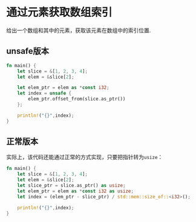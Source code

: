 # 通过元素获取数组索引
给出一个数组和其中的元素，获取该元素在数组中的索引位置.

## unsafe版本
```rust
fn main() {
    let slice = &[1, 2, 3, 4];
    let elem = &slice[2];

    let elem_ptr = elem as *const i32;
    let index = unsafe {
        elem_ptr.offset_from(slice.as_ptr())
    }; 

    println!("{}",index);
}
```

## 正常版本
实际上，该代码还能通过正常的方式实现，只要把指针转为`usize`：
```rust
fn main() {
    let slice = &[1, 2, 3, 4];
    let elem = &slice[2];
    let slice_ptr = slice.as_ptr() as usize;
    let elem_ptr = elem as *const i32 as usize;
    let index = (elem_ptr - slice_ptr) / std::mem::size_of::<i32>(); 

    println!("{}",index);
}
```